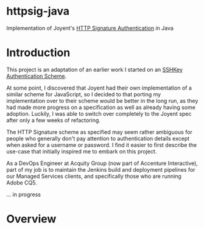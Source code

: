 httpsig-java
============

Implementation of Joyent's [HTTP Signature Authentication](https://github.com/joyent/node-http-signature/blob/master/http_signing.md) in Java

Introduction
============

This project is an adaptation of an earlier work I started on an [SSHKey Authentication Scheme](https://github.com/adamcin/net.adamcin.sshkey). 

At some point, I discovered that Joyent had their own implementation of a similar scheme for JavaScript, so I decided to that porting my implementation over to their scheme would be better in the long run, as they had made more progress on a specification as well as already having some adoption. Luckily, I was able to switch over completely to the Joyent spec after only a few weeks of refactoring.

The HTTP Signature scheme as specified may seem rather ambiguous for people who generally don't pay attention to authentication details except when asked for a username or password. I find it easier to first describe the use-case that initially inspired me to embark on this project. 

As a DevOps Engineer at Acquity Group (now part of Accenture Interactive), part of my job is to maintain the Jenkins build and deployment pipelines for our Managed Services clients, and specifically those who are running Adobe CQ5.

... in progress

Overview
========

